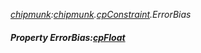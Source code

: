 _[chipmunk](../../modules/chipmunk/chipmunk-module.md):[chipmunk](../../modules/chipmunk/chipmunk-module.md).[cpConstraint](../../modules/chipmunk/chipmunk-cpconstraint.md).ErrorBias_
##### Property ErrorBias:[cpFloat](../../modules/chipmunk/chipmunk-cpfloat.md)
